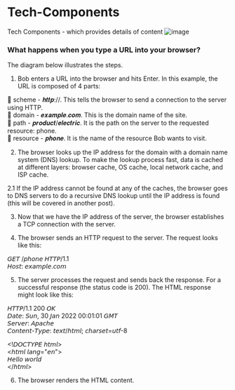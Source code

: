 # Tech-Components
Tech Components - which provides details of content
![image](https://user-images.githubusercontent.com/115500959/195164522-c579247d-39eb-45cd-bde4-4d964d81ec53.png)

### What happens when you type a URL into your browser?

The diagram below illustrates the steps.<br>

1. Bob enters a URL into the browser and hits Enter. In this example, the URL is composed of 4 parts:<br>

🔹 scheme - 𝒉𝒕𝒕𝒑://. This tells the browser to send a connection to the server using HTTP.<br>
🔹 domain - 𝒆𝒙𝒂𝒎𝒑𝒍𝒆.𝒄𝒐𝒎. This is the domain name of the site.<br>
🔹 path - 𝒑𝒓𝒐𝒅𝒖𝒄𝒕/𝒆𝒍𝒆𝒄𝒕𝒓𝒊𝒄. It is the path on the server to the requested resource: phone.<br>
🔹 resource - 𝒑𝒉𝒐𝒏𝒆. It is the name of the resource Bob wants to visit.<br>

2. The browser looks up the IP address for the domain with a domain name system (DNS) lookup. To make the lookup process fast,
data is cached at different layers: browser cache, OS cache, local network cache, and ISP cache. <br>

2.1 If the IP address cannot be found at any of the caches, 
the browser goes to DNS servers to do a recursive DNS lookup until the IP address is found (this will be covered in another post). <br>

3. Now that we have the IP address of the server, the browser establishes a TCP connection with the server.<br>

4. The browser sends an HTTP request to the server. The request looks like this:<br>

𝘎𝘌𝘛 /𝘱𝘩𝘰𝘯𝘦 𝘏𝘛𝘛𝘗/1.1<br>
𝘏𝘰𝘴𝘵: 𝘦𝘹𝘢𝘮𝘱𝘭𝘦.𝘤𝘰𝘮<br>

5. The server processes the request and sends back the response. For a successful response (the status code is 200). The HTML response might look like this: <br>

𝘏𝘛𝘛𝘗/1.1 200 𝘖𝘒<br>
𝘋𝘢𝘵𝘦: 𝘚𝘶𝘯, 30 𝘑𝘢𝘯 2022 00:01:01 𝘎𝘔𝘛<br>
𝘚𝘦𝘳𝘷𝘦𝘳: 𝘈𝘱𝘢𝘤𝘩𝘦<br>
𝘊𝘰𝘯𝘵𝘦𝘯𝘵-𝘛𝘺𝘱𝘦: 𝘵𝘦𝘹𝘵/𝘩𝘵𝘮𝘭; 𝘤𝘩𝘢𝘳𝘴𝘦𝘵=𝘶𝘵𝘧-8<br>

<!𝘋𝘖𝘊𝘛𝘠𝘗𝘌 𝘩𝘵𝘮𝘭><br>
<𝘩𝘵𝘮𝘭 𝘭𝘢𝘯𝘨="𝘦𝘯"><br>
𝘏𝘦𝘭𝘭𝘰 𝘸𝘰𝘳𝘭𝘥<br>
</𝘩𝘵𝘮𝘭><br>

6. The browser renders the HTML content.<br>
